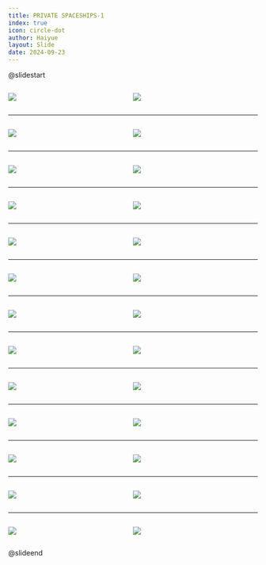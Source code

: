 ```yaml
---
title: PRIVATE SPACESHIPS-1
index: true
icon: circle-dot
author: Haiyue
layout: Slide
date: 2024-09-23
---
```

 
@slidestart

<div style="display:flex">
<div style="flex:1">

![](/reading/english/Level-Z/PRIVATE%20SPACESHIPS-1/001.webp)
</div>
<div style="flex:1">

![](/reading/english/Level-Z/PRIVATE%20SPACESHIPS-1/002.webp)
</div>
</div>

---

<div style="display:flex">
<div style="flex:1">

![](/reading/english/Level-Z/PRIVATE%20SPACESHIPS-1/003.webp)
</div>
<div style="flex:1">

![](/reading/english/Level-Z/PRIVATE%20SPACESHIPS-1/004.webp)
</div>
</div>

---

<div style="display:flex">
<div style="flex:1">

![](/reading/english/Level-Z/PRIVATE%20SPACESHIPS-1/005.webp)
</div>
<div style="flex:1">

![](/reading/english/Level-Z/PRIVATE%20SPACESHIPS-1/006.webp)
</div>
</div>

---

<div style="display:flex">
<div style="flex:1">

![](/reading/english/Level-Z/PRIVATE%20SPACESHIPS-1/007.webp)
</div>
<div style="flex:1">

![](/reading/english/Level-Z/PRIVATE%20SPACESHIPS-1/008.webp)
</div>
</div>

---

<div style="display:flex">
<div style="flex:1">

![](/reading/english/Level-Z/PRIVATE%20SPACESHIPS-1/009.webp)
</div>
<div style="flex:1">

![](/reading/english/Level-Z/PRIVATE%20SPACESHIPS-1/010.webp)
</div>
</div>

---

<div style="display:flex">
<div style="flex:1">

![](/reading/english/Level-Z/PRIVATE%20SPACESHIPS-1/011.webp)
</div>
<div style="flex:1">

![](/reading/english/Level-Z/PRIVATE%20SPACESHIPS-1/012.webp)
</div>
</div>

---

<div style="display:flex">
<div style="flex:1">

![](/reading/english/Level-Z/PRIVATE%20SPACESHIPS-1/013.webp)
</div>
<div style="flex:1">

![](/reading/english/Level-Z/PRIVATE%20SPACESHIPS-1/014.webp)
</div>
</div>

---

<div style="display:flex">
<div style="flex:1">

![](/reading/english/Level-Z/PRIVATE%20SPACESHIPS-1/015.webp)
</div>
<div style="flex:1">

![](/reading/english/Level-Z/PRIVATE%20SPACESHIPS-1/016.webp)
</div>
</div>

---

<div style="display:flex">
<div style="flex:1">

![](/reading/english/Level-Z/PRIVATE%20SPACESHIPS-1/017.webp)
</div>
<div style="flex:1">

![](/reading/english/Level-Z/PRIVATE%20SPACESHIPS-1/018.webp)
</div>
</div>

---

<div style="display:flex">
<div style="flex:1">

![](/reading/english/Level-Z/PRIVATE%20SPACESHIPS-1/019.webp)
</div>
<div style="flex:1">

![](/reading/english/Level-Z/PRIVATE%20SPACESHIPS-1/020.webp)
</div>
</div>

---

<div style="display:flex">
<div style="flex:1">

![](/reading/english/Level-Z/PRIVATE%20SPACESHIPS-1/021.webp)
</div>
<div style="flex:1">

![](/reading/english/Level-Z/PRIVATE%20SPACESHIPS-1/022.webp)
</div>
</div>

---

<div style="display:flex">
<div style="flex:1">

![](/reading/english/Level-Z/PRIVATE%20SPACESHIPS-1/023.webp)
</div>
<div style="flex:1">

![](/reading/english/Level-Z/PRIVATE%20SPACESHIPS-1/024.webp)
</div>
</div>

---

<div style="display:flex">
<div style="flex:1">

![](/reading/english/Level-Z/PRIVATE%20SPACESHIPS-1/025.webp)
</div>
<div style="flex:1">

![](/reading/english/Level-Z/PRIVATE%20SPACESHIPS-1/026.webp)
</div>
</div>

@slideend